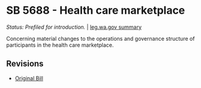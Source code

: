 # SB 5688 - Health care marketplace
*Status: Prefiled for introduction.* | [leg.wa.gov summary](https://app.leg.wa.gov/billsummary?BillNumber=5688&Year=2021)

Concerning material changes to the operations and governance structure of participants in the health care marketplace.

## Revisions
* [Original Bill](1/)